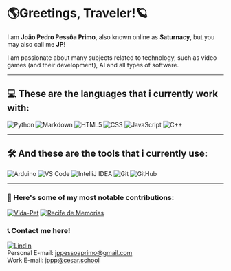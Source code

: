 # 🌎Greetings, Traveler!🪐
I am **João Pedro Pessôa Primo**, also known online as **Saturnacy**, but you may also call me **JP**!

I am passionate about many subjects related to technology, such as video games (and their development), AI and all types of software.

---

## 💻 These are the languages that i currently work with:

![Python](https://img.shields.io/badge/python-3670A0?style=for-the-badge&logo=python&logoColor=ffdd54)
![Markdown](https://img.shields.io/badge/Markdown-000000?style=for-the-badge&logo=markdown&logoColor=white)
![HTML5](https://img.shields.io/badge/html5-%23E34F26.svg?style=for-the-badge&logo=html5&logoColor=white)
![CSS](https://img.shields.io/badge/-CSS3-1572B6?style=for-the-badge&logo=css3&logoColor=white)
![JavaScript](https://img.shields.io/badge/javascript-%23323330.svg?style=for-the-badge&logo=javascript&logoColor=%23F7DF1E)
![C++](https://img.shields.io/badge/c++-%2300599C.svg?style=for-the-badge&logo=c%2B%2B&logoColor=white)

---

## 🛠️ And these are the tools that i currently use:

![Arduino](https://img.shields.io/badge/Arduino-00979D?style=for-the-badge&logo=arduino&logoColor=white)
![VS Code](https://img.shields.io/badge/VS%20Code-007acc?style=for-the-badge&logo=visual-studio-code&logoColor=white)
![IntelliJ IDEA](https://img.shields.io/badge/IntelliJIDEA-000000.svg?style=for-the-badge&logo=intellij-idea&logoColor=white)
![Git](https://img.shields.io/badge/Git-F05032?style=for-the-badge&logo=git&logoColor=white)
![GitHub](https://img.shields.io/badge/GitHub-181717?style=for-the-badge&logo=github&logoColor=white)

---

### 👾 Here's some of my most notable contributions:

[![Vida-Pet](https://github-readme-stats.vercel.app/api/pin/?username=Nobutann&repo=Vida-Pet&title_color=C9D1D9&icon_color=8B949E&text_color=8B949E&bg_color=0D1117)](https://github.com/Nobutann/Vida-Pet)
[![Recife de Memorias](https://github-readme-stats.vercel.app/api/pin/?username=LHFalcao&repo=Recife_de_Memorias&title_color=C9D1D9&icon_color=8B949E&text_color=8B949E&bg_color=0D1117)](https://github.com/LHFalcao/Recife_de_Memorias)

### 📞 Contact me here!
[![LindIn](https://img.shields.io/badge/LinkedIn-0077B5?style=for-the-badge&logo=linkedin&logoColor=white)](https://www.linkedin.com/in/jo%C3%A3o-pedro-pess%C3%B4a-primo-a0b572302/)
<br>
Personal E-mail: jppessoaprimo@gmail.com
<br>
Work E-mail: jppp@cesar.school



